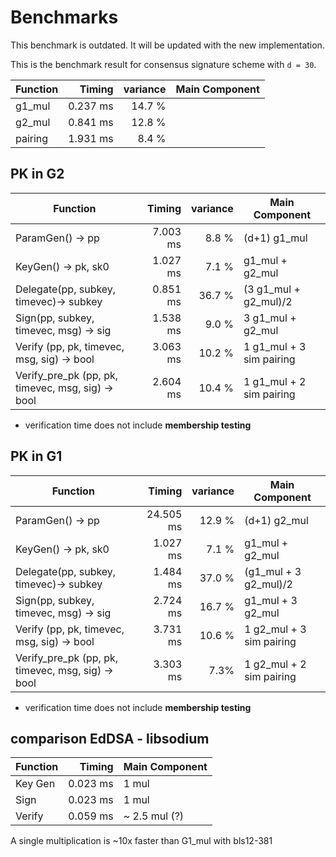 # Benchmarks
This benchmark is outdated. It will be updated with the new implementation.


This is the benchmark result for consensus signature scheme with `d = 30`.

| Function | Timing | variance | Main Component |
|---|---:|---:|---|
| g1_mul             |    0.237 ms | 14.7 % |  |
| g2_mul             |     0.841 ms |  12.8 % |  |
| pairing            |   1.931 ms |  8.4 % |  |

## PK in G2
| Function | Timing | variance | Main Component |
|---|---:|---:|---|
|ParamGen() -> pp     | 7.003 ms|  8.8 %| (d+1) g1_mul|
|KeyGen() -> pk, sk0     | 1.027 ms|  7.1 %| g1_mul + g2_mul|
|Delegate(pp, subkey, timevec)-> subkey| 0.851 ms | 36.7 % | (3 g1_mul + g2_mul)/2 |
|Sign(pp, subkey, timevec, msg) -> sig| 1.538 ms | 9.0 % | 3 g1_mul + g2_mul|
|Verify (pp, pk, timevec, msg, sig) -> bool| 3.063 ms|10.2 % | 1 g1_mul + 3 sim pairing |
|Verify_pre_pk (pp, pk, timevec, msg, sig) -> bool| 2.604 ms|10.4 % | 1 g1_mul + 2 sim pairing |

* verification time does not include __membership testing__

## PK in G1

| Function | Timing | variance | Main Component |
|---|---:|---:|---|
|ParamGen() -> pp     | 24.505 ms|  12.9 %| (d+1) g2_mul|
|KeyGen() -> pk, sk0     | 1.027 ms|  7.1 %| g1_mul + g2_mul|
|Delegate(pp, subkey, timevec)-> subkey|   1.484 ms | 37.0 % | (g1_mul + 3 g2_mul)/2 |
|Sign(pp, subkey, timevec, msg) -> sig| 2.724 ms |  16.7 % |  g1_mul + 3 g2_mul|
|Verify (pp, pk, timevec, msg, sig) -> bool|  3.731 ms| 10.6 % | 1 g2_mul + 3 sim pairing |
|Verify_pre_pk (pp, pk, timevec, msg, sig) -> bool| 3.303 ms| 7.3% | 1 g2_mul + 2 sim pairing |

* verification time does not include __membership testing__

## comparison EdDSA - libsodium

|Function| Timing| Main Component|
|---|---:|---|
|Key Gen|0.023 ms|1 mul|
|Sign|0.023 ms|1 mul|
|Verify|0.059 ms|~ 2.5 mul (?) |

A single multiplication is ~10x faster than G1_mul with bls12-381
